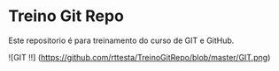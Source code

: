 # Treino Git Repo

Este repositorio é para treinamento do curso de GIT e GitHub.

![GIT !!] (https://github.com/rttesta/TreinoGitRepo/blob/master/GIT.png)
